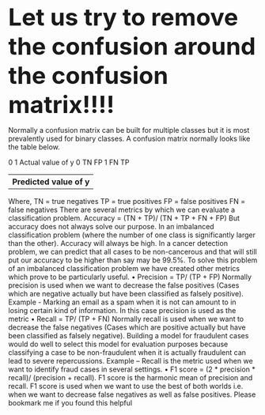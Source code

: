 <b><font size = "8">Let us try to remove the confusion around the confusion matrix!!!!</font></b>  

Normally a confusion matrix can be built for multiple classes but it is most prevalently used for binary classes. A confusion matrix normally looks like the table below.  
<table>
<tr><th>Predicted value of y</th></tr>
	0	1
Actual value of y	0	TN	FP
	1	FN	TP
</table>

Where,
TN = true negatives
TP = true positives
FP = false positives
FN = false negatives
There are several metrics by which we can evaluate a classification problem.
Accuracy = (TN + TP)/ (TN + TP + FN + FP)
But accuracy does not always solve our purpose. In an imbalanced classification problem (where the number of one class is significantly larger than the other). Accuracy will always be high. In a cancer detection problem, we can predict that all cases to be non-cancerous and that will still put our accuracy to be higher than say may be 99.5%.
To solve this problem of an imbalanced classification problem we have created other metrics which prove to be particularly useful.
•	Precision = TP/ (TP + FP)
Normally precision is used when we want to decrease the false positives (Cases which are negative actually but have been classified as falsely positive). 
Example - Marking an email as a spam when it is not can amount to in losing certain kind of information. In this case precision is used as the metric
•	Recall = TP/ (TP + FN)
Normally recall is used when we want to decrease the false negatives (Cases which are positive actually but have been classified as falsely negative). Building a model for fraudulent cases would do well to select this model for evaluation purposes because classifying a case to be non-fraudulent when it is actually fraudulent can lead to severe repercussions.
Example – Recall is the metric used when we want to identify fraud cases in several settings.
•	F1 score = (2 * precision * recall)/ (precision + recall). F1 score is the harmonic mean of precision and recall. F1 score is used when we want to use the best of both worlds i.e. when we want to decrease false negatives as well as false positives. 
Please bookmark me if you found this helpful
